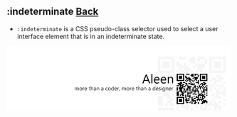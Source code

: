 ## :indeterminate [**Back**](./../pseudoClass.md)

- `:indeterminate` is a CSS pseudo-class selector used to select a user interface element that is in an indeterminate state.

<a href="http://aleen42.github.io/" target="_blank" ><img src="./../../../pic/tail.gif"></a>
